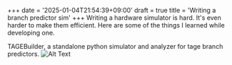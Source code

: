 +++
date = '2025-01-04T21:54:39+09:00'
draft = true
title = 'Writing a branch predictor sim'
+++
Writing a hardware simulator is hard. It's even harder to make them efficient. Here are some of the things I learned while developing one.
<!--more-->
TAGEBuilder, a standalone python simulator and analyzer for tage branch predictors.
![Alt Text](https://media.giphy.com/media/vFKqnCdLPNOKc/giphy.gif)